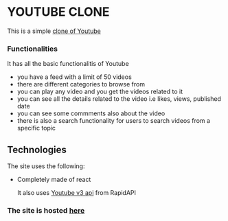 <h1>YOUTUBE CLONE</h1>
<p>This is a simple <a href="https://viktube.netlify.app/">clone of Youtube</a></p>
 
 <h3>Functionalities</h3>
<p>It has all the basic functionalitis of Youtube</p>
<ul>
  <li>you have a feed with a limit of 50 videos</li>
  <li>there are different categories to browse from</li>
  <li>you can play any video and you get the videos related to it</li>
  <li>you can see all the details related to the video i.e likes, views, published date </li>
  <li>you can see some commments also about the video</li>
  <li>there is also a search functionality for users to search videos from a specific topic</li>
</ul>

<h2>Technologies</h2>
<p>The site uses the following:</p>
<ul>
  <li>Completely made of react</li>
  <p>It also uses <a href="https://developers.google.com/youtube/v3/">Youtube v3 api</a> from RapidAPI</p>
</ul>

<h3>The site is hosted <a href="https://viktube.netlify.app/">here</a></h3>
